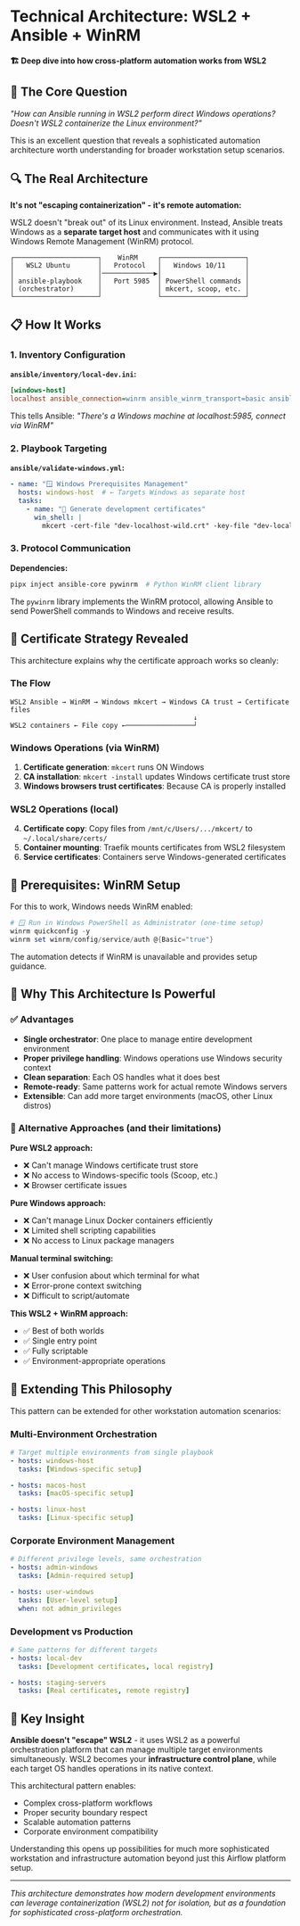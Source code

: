 # Technical Architecture: WSL2 + Ansible + WinRM

**🏗️ Deep dive into how cross-platform automation works from WSL2**

## 🤔 The Core Question

*"How can Ansible running in WSL2 perform direct Windows operations? Doesn't WSL2 containerize the Linux environment?"*

This is an excellent question that reveals a sophisticated automation architecture worth understanding for broader workstation setup scenarios.

## 🔍 The Real Architecture

**It's not "escaping containerization" - it's remote automation:**

WSL2 doesn't "break out" of its Linux environment. Instead, Ansible treats Windows as a **separate target host** and communicates with it using Windows Remote Management (WinRM) protocol.

```
┌─────────────────────┐    WinRM     ┌─────────────────────┐
│   WSL2 Ubuntu       │   Protocol   │   Windows 10/11     │
│                     │─────────────▶│                     │
│ ansible-playbook    │   Port 5985  │ PowerShell commands │
│ (orchestrator)      │              │ mkcert, scoop, etc. │
└─────────────────────┘              └─────────────────────┘
```

## 📋 How It Works

### 1. Inventory Configuration
**`ansible/inventory/local-dev.ini`:**
```ini
[windows-host]
localhost ansible_connection=winrm ansible_winrm_transport=basic ansible_port=5985
```

This tells Ansible: *"There's a Windows machine at localhost:5985, connect via WinRM"*

### 2. Playbook Targeting
**`ansible/validate-windows.yml`:**
```yaml
- name: "🪟 Windows Prerequisites Management"
  hosts: windows-host  # ← Targets Windows as separate host
  tasks:
    - name: "🔐 Generate development certificates"
      win_shell: |
        mkcert -cert-file "dev-localhost-wild.crt" -key-file "dev-localhost-wild.key" "localhost" "*.localhost"
```

### 3. Protocol Communication
**Dependencies:**
```bash
pipx inject ansible-core pywinrm  # Python WinRM client library
```

The `pywinrm` library implements the WinRM protocol, allowing Ansible to send PowerShell commands to Windows and receive results.

## 🎯 Certificate Strategy Revealed

This architecture explains why the certificate approach works so cleanly:

### The Flow
```
WSL2 Ansible → WinRM → Windows mkcert → Windows CA trust → Certificate files
                                              ↓
WSL2 containers ← File copy ←─────────────────┘
```

### Windows Operations (via WinRM)
1. **Certificate generation**: `mkcert` runs ON Windows
2. **CA installation**: `mkcert -install` updates Windows certificate trust store
3. **Windows browsers trust certificates**: Because CA is properly installed

### WSL2 Operations (local)
4. **Certificate copy**: Copy files from `/mnt/c/Users/.../mkcert/` to `~/.local/share/certs/`
5. **Container mounting**: Traefik mounts certificates from WSL2 filesystem
6. **Service certificates**: Containers serve Windows-generated certificates

## 🔌 Prerequisites: WinRM Setup

For this to work, Windows needs WinRM enabled:

```powershell
# 🪟 Run in Windows PowerShell as Administrator (one-time setup)
winrm quickconfig -y
winrm set winrm/config/service/auth @{Basic="true"}
```

The automation detects if WinRM is unavailable and provides setup guidance.

## 🚀 Why This Architecture Is Powerful

### ✅ Advantages
- **Single orchestrator**: One place to manage entire development environment
- **Proper privilege handling**: Windows operations use Windows security context
- **Clean separation**: Each OS handles what it does best
- **Remote-ready**: Same patterns work for actual remote Windows servers
- **Extensible**: Can add more target environments (macOS, other Linux distros)

### 🔄 Alternative Approaches (and their limitations)

**Pure WSL2 approach:**
- ❌ Can't manage Windows certificate trust store
- ❌ No access to Windows-specific tools (Scoop, etc.)
- ❌ Browser certificate issues

**Pure Windows approach:**
- ❌ Can't manage Linux Docker containers efficiently
- ❌ Limited shell scripting capabilities
- ❌ No access to Linux package managers

**Manual terminal switching:**
- ❌ User confusion about which terminal for what
- ❌ Error-prone context switching
- ❌ Difficult to script/automate

**This WSL2 + WinRM approach:**
- ✅ Best of both worlds
- ✅ Single entry point
- ✅ Fully scriptable
- ✅ Environment-appropriate operations

## 🧠 Extending This Philosophy

This pattern can be extended for other workstation automation scenarios:

### Multi-Environment Orchestration
```yaml
# Target multiple environments from single playbook
- hosts: windows-host
  tasks: [Windows-specific setup]

- hosts: macos-host
  tasks: [macOS-specific setup]

- hosts: linux-host
  tasks: [Linux-specific setup]
```

### Corporate Environment Management
```yaml
# Different privilege levels, same orchestration
- hosts: admin-windows
  tasks: [Admin-required setup]

- hosts: user-windows
  tasks: [User-level setup]
  when: not admin_privileges
```

### Development vs Production
```yaml
# Same patterns for different targets
- hosts: local-dev
  tasks: [Development certificates, local registry]

- hosts: staging-servers
  tasks: [Real certificates, remote registry]
```

## 🎯 Key Insight

**Ansible doesn't "escape" WSL2** - it uses WSL2 as a powerful orchestration platform that can manage multiple target environments simultaneously. WSL2 becomes your **infrastructure control plane**, while each target OS handles operations in its native context.

This architectural pattern enables:
- Complex cross-platform workflows
- Proper security boundary respect
- Scalable automation patterns
- Corporate environment compatibility

Understanding this opens up possibilities for much more sophisticated workstation and infrastructure automation beyond just this Airflow platform setup.

---

*This architecture demonstrates how modern development environments can leverage containerization (WSL2) not for isolation, but as a foundation for sophisticated cross-platform orchestration.*